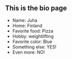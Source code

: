 ## This is the bio page

- Name: Juha
- Home: Finland
- Favorite food: Pizza
- Hobby: weightlifting
- Favorite color: Blue
- Something else: YES!
- Even more: NO!
